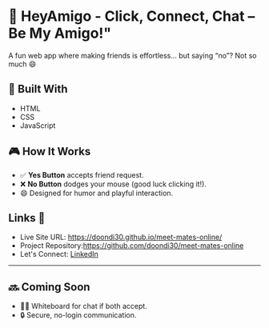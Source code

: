 # 🤝 HeyAmigo - Click, Connect, Chat – Be My Amigo!"
A fun web app where making friends is effortless... but saying “no”? Not so much 😄

## 🔧 Built With
- HTML
- CSS
- JavaScript

## 🎮 How It Works
- ✅ **Yes Button** accepts friend request.
- ❌ **No Button** dodges your mouse (good luck clicking it!).
- 😄 Designed for humor and playful interaction.


## Links 📌

- Live Site URL: https://doondi30.github.io/meet-mates-online/
- Project Repository:https://github.com/doondi30/meet-mates-online
- Let's Connect: [LinkedIn](https://www.linkedin.com/in/doondi)

---

## 🔜 Coming Soon
- 🧑‍💻 Whiteboard for chat if both accept.
- 🔒 Secure, no-login communication.

